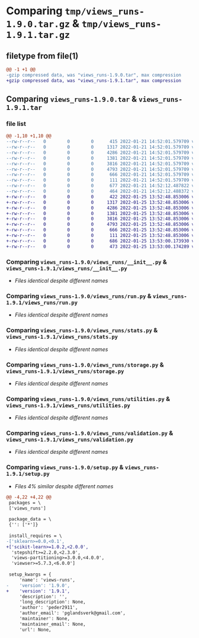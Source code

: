 # Comparing `tmp/views_runs-1.9.0.tar.gz` & `tmp/views_runs-1.9.1.tar.gz`

## filetype from file(1)

```diff
@@ -1 +1 @@
-gzip compressed data, was "views_runs-1.9.0.tar", max compression
+gzip compressed data, was "views_runs-1.9.1.tar", max compression
```

## Comparing `views_runs-1.9.0.tar` & `views_runs-1.9.1.tar`

### file list

```diff
@@ -1,10 +1,10 @@
--rw-r--r--   0        0        0      415 2022-01-21 14:52:01.579709 views_runs-1.9.0/pyproject.toml
--rw-r--r--   0        0        0     1317 2022-01-21 14:52:01.579709 views_runs-1.9.0/views_runs/__init__.py
--rw-r--r--   0        0        0     4286 2022-01-21 14:52:01.579709 views_runs-1.9.0/views_runs/run.py
--rw-r--r--   0        0        0     1381 2022-01-21 14:52:01.579709 views_runs-1.9.0/views_runs/stats.py
--rw-r--r--   0        0        0     3816 2022-01-21 14:52:01.579709 views_runs-1.9.0/views_runs/storage.py
--rw-r--r--   0        0        0     4793 2022-01-21 14:52:01.579709 views_runs-1.9.0/views_runs/utilities.py
--rw-r--r--   0        0        0      666 2022-01-21 14:52:01.579709 views_runs-1.9.0/views_runs/validation.py
--rw-r--r--   0        0        0      111 2022-01-21 14:52:01.579709 views_runs-1.9.0/views_runs/vendoring.py
--rw-r--r--   0        0        0      677 2022-01-21 14:52:12.487822 views_runs-1.9.0/setup.py
--rw-r--r--   0        0        0      464 2022-01-21 14:52:12.488372 views_runs-1.9.0/PKG-INFO
+-rw-r--r--   0        0        0      422 2022-01-25 13:52:48.853006 views_runs-1.9.1/pyproject.toml
+-rw-r--r--   0        0        0     1317 2022-01-25 13:52:48.853006 views_runs-1.9.1/views_runs/__init__.py
+-rw-r--r--   0        0        0     4286 2022-01-25 13:52:48.853006 views_runs-1.9.1/views_runs/run.py
+-rw-r--r--   0        0        0     1381 2022-01-25 13:52:48.853006 views_runs-1.9.1/views_runs/stats.py
+-rw-r--r--   0        0        0     3816 2022-01-25 13:52:48.853006 views_runs-1.9.1/views_runs/storage.py
+-rw-r--r--   0        0        0     4793 2022-01-25 13:52:48.853006 views_runs-1.9.1/views_runs/utilities.py
+-rw-r--r--   0        0        0      666 2022-01-25 13:52:48.853006 views_runs-1.9.1/views_runs/validation.py
+-rw-r--r--   0        0        0      111 2022-01-25 13:52:48.853006 views_runs-1.9.1/views_runs/vendoring.py
+-rw-r--r--   0        0        0      686 2022-01-25 13:53:00.173930 views_runs-1.9.1/setup.py
+-rw-r--r--   0        0        0      473 2022-01-25 13:53:00.174289 views_runs-1.9.1/PKG-INFO
```

### Comparing `views_runs-1.9.0/views_runs/__init__.py` & `views_runs-1.9.1/views_runs/__init__.py`

 * *Files identical despite different names*

### Comparing `views_runs-1.9.0/views_runs/run.py` & `views_runs-1.9.1/views_runs/run.py`

 * *Files identical despite different names*

### Comparing `views_runs-1.9.0/views_runs/stats.py` & `views_runs-1.9.1/views_runs/stats.py`

 * *Files identical despite different names*

### Comparing `views_runs-1.9.0/views_runs/storage.py` & `views_runs-1.9.1/views_runs/storage.py`

 * *Files identical despite different names*

### Comparing `views_runs-1.9.0/views_runs/utilities.py` & `views_runs-1.9.1/views_runs/utilities.py`

 * *Files identical despite different names*

### Comparing `views_runs-1.9.0/views_runs/validation.py` & `views_runs-1.9.1/views_runs/validation.py`

 * *Files identical despite different names*

### Comparing `views_runs-1.9.0/setup.py` & `views_runs-1.9.1/setup.py`

 * *Files 4% similar despite different names*

```diff
@@ -4,22 +4,22 @@
 packages = \
 ['views_runs']
 
 package_data = \
 {'': ['*']}
 
 install_requires = \
-['sklearn>=0.0,<0.1',
+['scikit-learn>=1.0.2,<2.0.0',
  'stepshift>=2.2.0,<2.3.0',
  'views-partitioning>=3.0.0,<4.0.0',
  'viewser>=5.7.3,<6.0.0']
 
 setup_kwargs = {
     'name': 'views-runs',
-    'version': '1.9.0',
+    'version': '1.9.1',
     'description': '',
     'long_description': None,
     'author': 'peder2911',
     'author_email': 'pglandsverk@gmail.com',
     'maintainer': None,
     'maintainer_email': None,
     'url': None,
```


